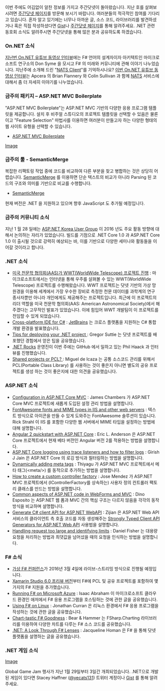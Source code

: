 이번 주에도 어김없이 알찬 정보를 가지고 주간닷넷이 돌아왔습니다. 지난 호를 살펴보시려면 [주간닷넷 페이지](https://www.facebook.com/jugan.net/)를 방문해 보시기 바랍니다. 여러분들의 적극적인 참여를 기다리고 있습니다. 혼자 알고 있기에는 너무나 아까운 글, 소스 코드, 라이브러리를 발견하셨거나 혹은 직접 작성하셨다면 [Gist](https://gist.github.com/options/e9fc443b8c882157fe4a)나 [주간닷넷 페이지](https://www.facebook.com/jugan.net/)를 통해 알려주세요. .NET 관련 동호회 소식도 알려주시면 주간닷넷을 통해 많은 분과 공유하도록 하겠습니다.

### On.NET 소식

[지난번 On.NET 유튜브 동영상 인터뷰](https://www.youtube.com/watch?v=aWnmzrCvTbg)에는 F# 언어의 설계자이자 아키텍트인 마이크로소프트 연구소의 Don Syme 을 모시고 F# 의 미래와 커뮤니티에 관해 이야기 나누었습니다. 지난주에 소개해 드린 "[NATS Client](https://github.com/nats-io/csnats)"를 기억하시나요? [이번 On.NET 유튜브 동영상 인터뷰](https://www.youtube.com/watch?v=h3x6eY0RAr4)는 Apcera 의 Brian Flannery 와 Colin Sullivan 과 함께 [NATS](http://nats.io/) 서비스에 대해서 좀 더 자세히 이야기를 나누었습니다. 


### 금주의 패키지 – ASP.NET MVC Boilerplate

"ASP.NET MVC Boilerplate"는 ASP.NET MVC 기반의 다양한 응용 프로그램 템플릿을 제공합니다. 설치 후 비주얼 스튜디오의 프로젝트 템플릿을 선택할 수 있음은 물론이고 "Feature Selection" 마법사를 이용하면 여러분이 만들고자 하는 다양한 형태의 웹 사이트 유형을 선택할 수 있습니다.

* [ASP.NET MVC Boilerplate](https://github.com/RehanSaeed/ASP.NET-MVC-Boilerplate)

[Image](https://github.com/RehanSaeed/ASP.NET-MVC-Boilerplate/raw/master/Images/ASP.NET%20MVC%20Boilerplate%20Feature%20Selection%20Wizard%201.png)

### 금주의 툴 - SemanticMerge

복잡한 리팩토링 작업 중에 코드를 비교하여 다른 부분을 찾고 병합하는 것은 상당히 어렵습니다. [SemanticMerge](https://www.semanticmerge.com/) 를 이용하면 단순 텍스트의 비교가 아니라 Parsing 된 코드의 구조와 의미를 기반으로 비교를 수행합니다. 

* [SemanticMerge](https://www.semanticmerge.com/)

현재 버전은 .NET 을 지원하고 있으며 향후 JavaScript 도 추가될 예정입니다.

### 금주의 커뮤니티 소식

지난 1 월 28 일에는 [ASP.NET Korea User Group](https://www.facebook.com/groups/AspxKorea) 이 2016 년도 주요 활동 방향에 대해서 논의하는 자리가 있었습니다. 빌드를 기점으로 .NET Core 1.0 과 ASP.NET Core 1.0 이 출시될 것으로 강력히 예상되는 바, 이를 기반으로 다양한 세미나와 활동들을 이어갈 것이라고 합니다.

### .NET 소식

* [미국 천문학 협의회(AAS)가 WWT(WorldWide Telescope) 프로젝트 진행](http://aas.org/media/press-releases/aas-assumes-leadership-worldwide-telescope) :  마이크로소프트에서는 인터넷을 통해 우주를 살펴볼 수 있는 WWT(WorldWide Telescope) 프로젝트를 수행해왔습니다. WWT 프로젝트는 닷넷 기반의 가상 망원경을 이용해 세계에서 가장 우수한 장비로 측정한 천문 데이터를 과학계의 연구 종사자뿐만 아니라 개인에게도 제공해주는 프로젝트입니다. 최근에 이 프로젝트의 리더 역할을 미국 천문학 협의회(AAS: American Astronomical Society)에서 해주겠다는 고무적인 발표가 있었습니다. 이에 힘입어 WWT 개발팀이 이 프로젝트를 전임할 수 있게 되었습니다.
* [Cross-platform IDE for C#](http://blog.jetbrains.com/dotnet/2016/01/13/project-rider-a-csharp-ide/) : [JetBrains](http://www.jetbrains.com/) 는 크로스 플랫폼을 지원하는 C# 통합 개발 환경을 발표했습니다.
* [ Tips for deploying your .NET project ](http://gregorsuttie.com/2016/01/19/tips-for-deploying-your-net-project/) : Gregor Suttie 는 닷넷 프로젝트를 배포했던 경험에서 얻은 팁을 공유했습니다.
* [.NET Rocks](http://www.dotnetrocks.com/) 운영진이 이번 주에는 GitHub 에서 일하고 있는 Phil Haack 과 인터뷰를 진행했습니다.
* [ Shared projects or PCL? ](http://tirania.org/blog/archive/2016/Jan-22.html) : Miguel de Icaza 는 공통 소스코드 관리를 위해서 PCL(Portable Class Library) 를 사용하는 것이 좋은지 아니면 별도의 공유 프로젝트를 생성 하는 것이 좋은지에 대한 의견을 공유했습니다.

### ASP.NET 소식

* [Configuration in ASP.NET Core MVC](http://jameschambers.com/2016/01/Configuration-in-ASP-NET-Core-MVC/) : James Chambers 가 ASP.NET Core MVC 프로젝트에 새롭게 도입된 설정 관리 방법을 설명합니다.
* [FontAwesome fonts and MIME types in IIS and other web servers](http://weblog.west-wind.com/posts/2016/Jan/25/FontAwesome-Fonts-and-Mime-Types-in-IIS-and-other-Web-Servers) : 텍스트 방식으로 아이콘을 만들 수 있게 도와주는 FontAwesome 솔루션이 있습니다. Rick Strahl 이 IIS 를 포함한 다양한 웹 서버에서 MIME 타입을 설정하는 방법에 대해 설명합니다.
* [Angular 2 quickstart with ASP.NET Core](http://www.elanderson.net/2016/01/angular-2-quickstart-with-asp-net-core/) : Eric L. Anderson 은 ASP.NET Core 프로젝트에서 현재 베타 버전인 Angular 버전 2를 적용하는 방법을 설명합니다.
* [ASP.NET Core logging using trace listeners and how to filter logs](http://www.codeproject.com/Articles/1073028/ASP-NET-Logging-using-Trace-Listeners-and-How-to-F) : Girish J Jain 은 ASP.NET Core 의 로깅 방식과 필터링하는 방법을 설명합니다.
* [Dynamically adding meta tags](http://dotnet-helpers.com/2016/01/23/dynamically-adding-meta-tags-asp-net-mvc/) : Thiyagu 가 ASP.NET MVC 프로젝트에서 메타 태그(\<meta/\>) 를 동적으로 추가하는 방법을 설명합니다.
* [How to create a custom controller factory](http://www.jomendez.com/2016/01/20/how-to-create-a-custom-controller-factory-asp-net-mvc/) : Jose Mendez 가 ASP.NET MVC 프로젝트에서 (IControllerFactory를 상속하는) 사용자 정의 컨트롤러 팩토리 클래스를 만드는 방법을 설명합니다.
* [Common aspects of ASP.NET code in WebForms and MVC](https://www.simple-talk.com/dotnet/asp.net/common-aspects-of-asp.net-code-in-web-forms-and-mvc/) : Dino Esposito 는 ASP.NET 웹 폼과 MVC 간의 핵심 구조는 다르지 않음을 각각의 동작 방식을 비교하며 설명합니다.
* [Generate C# client API for ASP.NET WebAPI](http://www.codeproject.com/Articles/1074039/Generate-Csharp-Client-API-for-ASP-NET-Web-API) : Zijian 은 ASP.NET Web API 서비스의 클라이언트 측 호출 코드를 자동 생성해주는 [Strongly Typed Client API Generators for ASP.NET Web API](https://webapiclientgen.codeplex.com/) 사용법을 설명합니다.
* [Handling request too large and identifying limits](https://lennybacon.com/post/2016/01/20/handling-request-too-large-and-identify-limits-in-aspnet) : Daniel Fisher 는 대용량 요청을 처리하는 방법과 최댓값을 넘어섰을 때의 요청을 인식하는 방법을 설명합니다.

### F# 소식

* [가상 F# 컨퍼런스](http://fsharpconf.com/)가 2016년 3월 4일에 라이브-스트리밍 방식으로 진행될 예정입니다.
* [Xamarin Studio 6.0 프리뷰 버전](http://developer.xamarin.com/releases/studio/xamarin.studio_6.0/xamarin.studio_6.0/#F_Enhancements)부터 F#에 PCL 및 공유 프로젝트를 포함하여 몇 가지의 F# 지원을 추가했습니다.
* [Running F# on Microsoft Azure](https://cockneycoder.wordpress.com/2016/01/20/running-fsharp-on-microsoft-azure/) : Isaac Abraham 이 마이크로소프트 클라우드 환경인 애저에서 F# 응용 프로그램을 호스팅하는 것에 관한 글을 공유했습니다.
* [Using F# on Linux](https://curran.in/jonathan/2015-01-16-using-fsharp-on-linux.html) : Jonathan Curran 은 리눅스 환경에서 F# 응용 프로그램을 작성하는 것에 관한 글을 공유했습니다.
* [Chart-tastic F# Goodness](http://bearandhammer.net/2016/01/17/chart-tastic-f-goodness/) : Bear & Hammer 는 FSharp.Charting 라이브러리를 이용하여 다양한 차트를 다루는 F# 소스 코드를 공유했습니다.
* [.NET: A Look Through F# Lenses](http://blog.pluralsight.com/tutorial-f-sharp) : Jacqueline Homan 은 F# 을 통해 닷넷 플랫폼을 설명하는 글을 공유했습니다.

### .NET 게임 소식

[Image](http://globalgamejam.org/sites/default/files/styles/responsive_large__wide/public/facebookheaderlarge.png) 

Global Game Jam 행사가 지난 1월 29일부터 3일간 개최되었습니다. .NET으로 개발된 게임이 있다면 Stacey Haffner ([@yecats131](http://twitter.com/yecats131)) 트위터 계정이나 [Gist](https://gist.github.com/bleroy/cb15b20d89f5730120d5) 를 통해 알려주세요.
